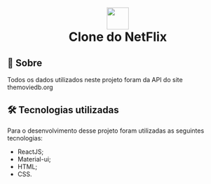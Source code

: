 <h1 align="center">
<img src="" width="50"><br>Clone do NetFlix
</h1>

## :page_facing_up: Sobre #
<p>Todos os dados utilizados neste projeto foram da API do site themoviedb.org</p>


## 🛠️ Tecnologias utilizadas #

Para o desenvolvimento desse projeto foram utilizadas as seguintes tecnologias:

* ReactJS;
* Material-ui;
* HTML;
* CSS.

